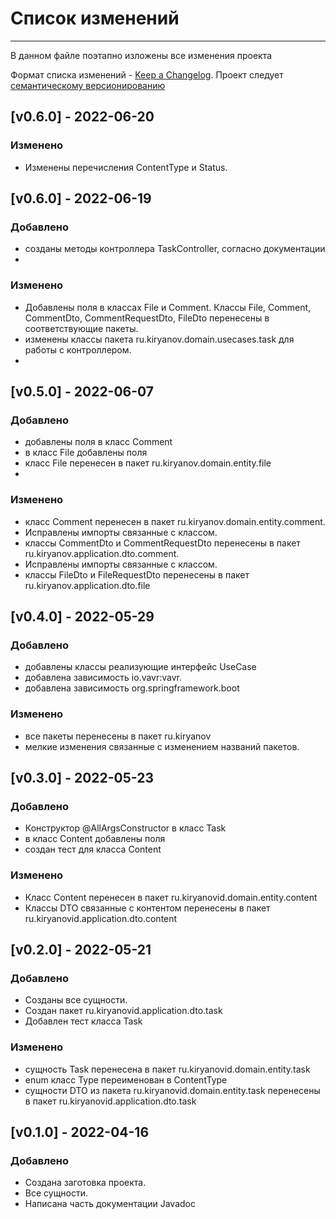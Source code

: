 # Список изменений
___
В данном файле поэтапно изложены все изменения проекта

Формат списка изменений - [Keep a Changelog](https://keepachangelog.com/ru/1.0.0/). Проект следует [семантическому версионированию](https://semver.org/lang/ru/)

## [v0.6.0] - 2022-06-20
### Изменено
- Изменены перечисления ContentType и Status.

## [v0.6.0] - 2022-06-19
### Добавлено
- созданы методы контроллера TaskController, согласно документации
- 
### Изменено
- Добавлены поля в классах File и Comment. Классы File, Comment, CommentDto, CommentRequestDto, FileDto 
перенесены в соответствующие пакеты.
- изменены классы пакета ru.kiryanov.domain.usecases.task для работы с контроллером.
- 
## [v0.5.0] - 2022-06-07
### Добавлено
- добавлены поля в класс Comment
- в класс File добавлены поля
- класс File перенесен в пакет ru.kiryanov.domain.entity.file
-
### Изменено
- класс Comment перенесен в пакет ru.kiryanov.domain.entity.comment.
- Исправлены импорты связанные с классом.
- классы CommentDto и CommentRequestDto  перенесены в пакет ru.kiryanov.application.dto.comment.
- Исправлены импорты связанные с классом.
- классы FileDto и FileRequestDto  перенесены в пакет ru.kiryanov.application.dto.file
## [v0.4.0] - 2022-05-29
### Добавлено
- добавлены классы реализующие интерфейс UseCase
- добавлена зависимость io.vavr:vavr.
- добавлена зависимость org.springframework.boot

### Изменено
- все пакеты перенесены в пакет ru.kiryanov
- мелкие изменения связанные с изменением названий пакетов.

## [v0.3.0] - 2022-05-23  

### Добавлено
- Конструктор @AllArgsConstructor в класс Task
- в класс Content добавлены поля
- создан тест для класса Content
### Изменено
- Класс Content перенесен в пакет ru.kiryanovid.domain.entity.content
- Классы DTO связанные с контентом перенесены в пакет ru.kiryanovid.application.dto.content

## [v0.2.0] - 2022-05-21

### Добавлено
- Созданы все сущности.
- Создан пакет ru.kiryanovid.application.dto.task
- Добавлен тест класса Task
### Изменено
- сущность Task перенесена в пакет ru.kiryanovid.domain.entity.task
- enum класс Type переименован в ContentType
- сущности DTO из пакета ru.kiryanovid.domain.entity.task перенесены в пакет ru.kiryanovid.application.dto.task

## [v0.1.0] - 2022-04-16

### Добавлено
- Создана заготовка проекта.
- Все сущности.
- Написана часть документации Javadoc



